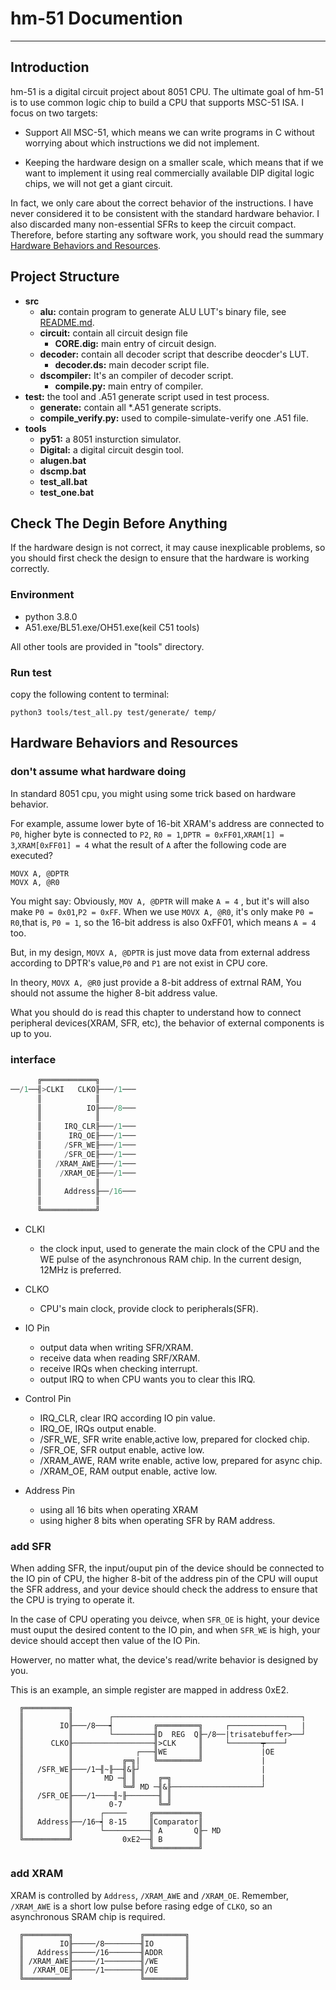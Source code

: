 # hm-51 Documention
---
## Introduction
 hm-51 is a digital circuit project about 8051 CPU. The ultimate goal of hm-51 is to use common logic chip to build a CPU that supports MSC-51 ISA. I focus on two targets:

   - Support All MSC-51, which means we can write programs in C without worrying about which instructions we did not implement.
  
   - Keeping the hardware design on a smaller scale, which means that if we want to implement it using real commercially available DIP digital logic chips, we will not get a giant circuit.

  In fact, we only care about the correct behavior of the instructions. I have never considered it to be consistent with the standard hardware behavior. I also discarded many non-essential SFRs to keep the circuit compact. Therefore, before starting any software work, you should read the summary [Hardware Behaviors and Resources](##hardware-behaviors-and-resources).

## Project Structure
  - **src**
    - **alu:** contain program to generate ALU LUT's binary file, see [README.md](src/alu/README.md).
    - **circuit:** contain all circuit design file
      - **CORE.dig:** main entry of circuit design.
    - **decoder:** contain all decoder script that describe deocder's LUT.
      - **decoder.ds:** main decoder script file.
    - **dscompiler:** It's an compiler of decoder script.
      - **compile.py:** main entry of compiler.
  - **test:** the tool and .A51 generate script used in test process.
    - **generate:** contain all *.A51 generate scripts.
    - **compile_verify.py:** used to compile-simulate-verify one .A51 file.
  - **tools**
    - **py51:** a 8051 insturction simulator.
    - **Digital:** a digital circuit desgin tool.
    - **alugen.bat**
    - **dscmp.bat**
    - **test_all.bat**
    - **test_one.bat**

## Check The Degin Before Anything
 If the hardware design is not correct, it may cause inexplicable problems, so you should first check the design to ensure that the hardware is working correctly.

### Environment
  - python 3.8.0
  - A51.exe/BL51.exe/OH51.exe(keil C51 tools)
 
  All other tools are provided in "tools" directory.

### Run test
 copy the following content to terminal:

 ```
 python3 tools/test_all.py test/generate/ temp/
 ```

## Hardware Behaviors and Resources 


### don't assume what hardware doing
In standard 8051 cpu, you might using some trick based on hardware behavior.

For example, assume lower byte of 16-bit XRAM's address are connected to `P0`, higher byte is connected to `P2`, `R0 = 1`,`DPTR = 0xFF01`,`XRAM[1] = 3`,`XRAM[0xFF01] = 4`  what the result of `A` after the following code are executed?

```
MOVX A, @DPTR
MOVX A, @R0
```
You might say: Obviously, `MOV A, @DPTR` will make `A = 4` , but it's will also make `P0 = 0x01`,`P2 = 0xFF`. When we use `MOVX A, @R0`, it's only make `P0 = R0`,that is, `P0 = 1`, so the 16-bit address is also 0xFF01, which means `A = 4` too.

 But, in my design, `MOVX A, @DPTR` is just move data from external address according to DPTR's value,`P0` and `P1` are not exist in CPU core.

 In theory, `MOVX A, @R0` just provide a 8-bit address of extrnal RAM, You should not assume the higher 8-bit address value.

What you should do is read this chapter to understand how to connect peripheral devices(XRAM, SFR, etc), the behavior of external components is up to you.

### interface

``` python
      ╔════════════╗
──/1──╢>CLKI   CLKO╟───/1───
      ║            ║
      ║          IO╟───/8───
      ║            ║
      ║     IRQ_CLR╟───/1───
      ║      IRQ_OE╟───/1───
      ║     /SFR_WE╟───/1───
      ║     /SFR_OE╟───/1───
      ║   /XRAM_AWE╟───/1───
      ║    /XRAM_OE╟───/1───
      ║            ║
      ║     Address╟──/16───
      ║            ║
      ╚════════════╝     

```
  - CLKI
    - the clock input, used to generate the main clock of the CPU and the WE pulse of the asynchronous RAM chip. In the current design, 12MHz is preferred.
  
  - CLKO
    - CPU's main clock, provide clock to peripherals(SFR).

 - IO Pin
   -  output data when writing SFR/XRAM.
   -  receive data when reading SRF/XRAM.
   -  receive IRQs when checking interrupt.
   -  output IRQ to when CPU wants you to clear this IRQ.
  
-  Control Pin
   -  IRQ_CLR, clear IRQ according IO pin value.
   -  IRQ_OE, IRQs output enable.
   -  /SFR_WE, SFR write enable,active low, prepared for clocked chip.
   -  /SFR_OE, SFR output enable, active low.
   -  /XRAM_AWE, RAM write enable, active low, prepared for async chip.
   -  /XRAM_OE, RAM output enable, active low.
   
 - Address Pin
   - using all 16 bits when operating XRAM
   - using higher 8 bits when operating SFR by RAM address.

### add SFR
 When adding SFR, the input/ouput pin of the device should be connected to the IO pin of CPU, the higher 8-bit of the address pin of the CPU will ouput the SFR address, and your device should check the address to ensure that the CPU is trying to operate it. 

  In the case of CPU operating you deivce, when `SFR_OE` is hight, your device must ouput the desired content to the IO pin, and when `SFR_WE` is high, your device should accept then value of the IO Pin.

  Howerver, no matter what, the device's read/write behavior is designed by you.

 This is an example, an simple register are mapped in address 0xE2.
  ```
    ╔══════════╗
    ║          ║        ┌──────────────────────────────────────────┐
    ║        IO╟───/8───┥         ╔═════════╗     ┌────────────┐   |
    ║          ║        └─────────╢D  REG  Q╟─/8──|trisatebuffer>──┘ 
    ║      CLKO╟──────────────────╢>CLK     ║     └───────┯────┘ 
    ║          ║              ┌───╢WE       ║             |OE
    ║          ║           ╔═╗|   ╚═════════╝             |
    ║   /SFR_WE╟───/1─╢~╟──╢&╟┘                           |
    ║          ║       MD ─╢ ║     ╔═╗                    |
    ║          ║           ╚═╝ MD ─╢&╟────────────────────┘
    ║   /SFR_OE╟───/1────╢~╟───────╢ ║               
    ║          ║        0-7        ╚═╝               
    ║          ║      ┌─────     ╔══════════╗                                        
    ║   Address╟──/16─┥ 8-15     ║Comparator║                                            
    ║          ║      └──────────╢ A       Q╟─ MD                                          
    ╚══════════╝           0xE2──╢ B        ║                                          
                                 ╚══════════╝      
  ```




### add XRAM
 XRAM is controlled by `Address`, `/XRAM_AWE` and `/XRAM_OE`. Remember, `/XRAM_AWE` is a short low pulse before rasing edge of `CLKO`, so an asynchronous SRAM chip is required.

  ```
    ╔══════════╗               ╔═════════╗
    ║        IO╟─────/8────────╢IO       ║
    ║   Address╟─────/16───────╢ADDR     ║ 
    ║ /XRAM_AWE╟─────/1────────╢/WE      ║                   
    ║  /XRAM_OE╟─────/1────────╢/OE      ║                                           
    ╚══════════╝               ╚═════════╝                                          
                                   
  ```